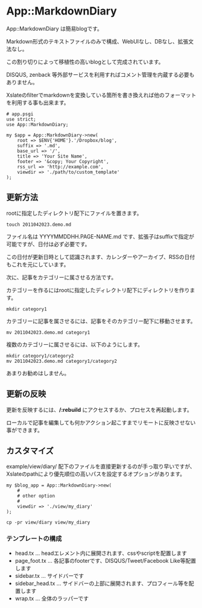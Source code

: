 # App::MarkdownDiary

App::MarkdownDiary は簡易blogです。

Markdown形式のテキストファイルのみで構成、WebUIなし、DBなし、拡張文法なし。

この割り切りによって移植性の高いblogとして完成されています。

DISQUS, zenback 等外部サービスを利用すればコメント管理を内蔵する必要もありません。

Xslateのfilterでmarkdownを変換している箇所を書き換えれば他のフォーマットを利用する事も出来ます。

    # app.psgi
    use strict;
    use App::MarkdownDiary;

    my $app = App::MarkdownDiary->new(
        root => $ENV{'HOME'}.'/Dropbox/blog',
        suffix => '.md',
        base_url => '/',
        title => 'Your Site Name',
        footer => '&copy; Your Copyright',
        rss_url => 'http://example.com',
        viewdir => './path/to/custom_template'
    );

## 更新方法

rootに指定したディレクトリ配下にファイルを置きます。

    touch 2011042023.demo.md

ファイル名は YYYYMMDDHH.PAGE-NAME.md です、拡張子はsuffixで指定が可能ですが、日付は必ず必要です。

この日付が更新日時として認識されます、カレンダーやアーカイブ、RSSの日付もこれを元にしています。

次に、記事をカテゴリーに属させる方法です。

カテゴリーを作るにはrootに指定したディレクトリ配下にディレクトリを作ります。

    mkdir category1

カテゴリーに記事を属させるには、記事をそのカテゴリー配下に移動させます。

    mv 2011042023.demo.md category1

複数のカテゴリーに属させるには、以下のようにします。

    mkdir category1/category2
    mv 2011042023.demo.md category1/category2

あまりお勧めはしません。

## 更新の反映

更新を反映するには、**/:rebuild** にアクセスするか、プロセスを再起動します。

ローカルで記事を編集しても何かアクション起こすまでリモートに反映させない事ができます。

## カスタマイズ

example/view/diary/ 配下のファイルを直接更新するのが手っ取り早いですが、Xslateのpathにより優先順位の高いパスを設定するオプションがあります。

    my $blog_app = App::MarkdownDiary->new(
        #
        # other option
        #
        viewdir => './view/my_diary'
    );

    cp -pr view/diary view/my_diary

### テンプレートの構成

- head.tx         ... headエレメント内に展開されます、cssやscriptを配置します
- page_foot.tx    ... 各記事のfooterです、DISQUS/Tweet/Facebook Like等配置します
- sidebar.tx      ... サイドバーです
- sidebar_head.tx ... サイドバーの上部に展開されます、プロフィール等を配置します
- wrap.tx         ... 全体のラッパーです

